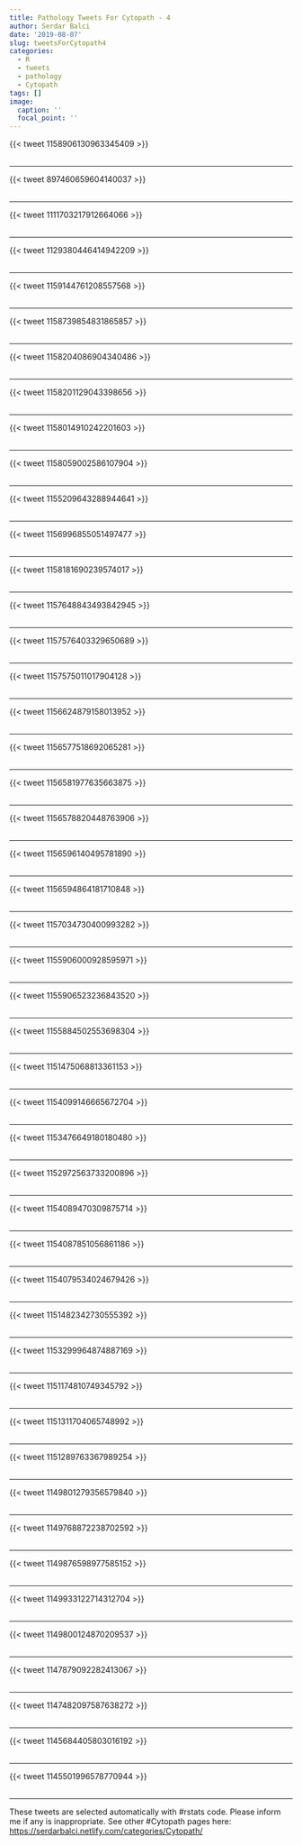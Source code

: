 ```yaml
---
title: Pathology Tweets For Cytopath - 4
author: Serdar Balci
date: '2019-08-07'
slug: tweetsForCytopath4
categories:
  - R
  - tweets
  - pathology
  - Cytopath
tags: []
image:
  caption: ''
  focal_point: ''
---
```



{{< tweet 1158906130963345409 >}}
<br>
<br>
<hr>
{{< tweet 897460659604140037 >}}
<br>
<br>
<hr>
{{< tweet 1111703217912664066 >}}
<br>
<br>
<hr>
{{< tweet 1129380446414942209 >}}
<br>
<br>
<hr>
{{< tweet 1159144761208557568 >}}
<br>
<br>
<hr>
{{< tweet 1158739854831865857 >}}
<br>
<br>
<hr>
{{< tweet 1158204086904340486 >}}
<br>
<br>
<hr>
{{< tweet 1158201129043398656 >}}
<br>
<br>
<hr>
{{< tweet 1158014910242201603 >}}
<br>
<br>
<hr>
{{< tweet 1158059002586107904 >}}
<br>
<br>
<hr>
{{< tweet 1155209643288944641 >}}
<br>
<br>
<hr>
{{< tweet 1156996855051497477 >}}
<br>
<br>
<hr>
{{< tweet 1158181690239574017 >}}
<br>
<br>
<hr>
{{< tweet 1157648843493842945 >}}
<br>
<br>
<hr>
{{< tweet 1157576403329650689 >}}
<br>
<br>
<hr>
{{< tweet 1157575011017904128 >}}
<br>
<br>
<hr>
{{< tweet 1156624879158013952 >}}
<br>
<br>
<hr>
{{< tweet 1156577518692065281 >}}
<br>
<br>
<hr>
{{< tweet 1156581977635663875 >}}
<br>
<br>
<hr>
{{< tweet 1156578820448763906 >}}
<br>
<br>
<hr>
{{< tweet 1156596140495781890 >}}
<br>
<br>
<hr>
{{< tweet 1156594864181710848 >}}
<br>
<br>
<hr>
{{< tweet 1157034730400993282 >}}
<br>
<br>
<hr>
{{< tweet 1155906000928595971 >}}
<br>
<br>
<hr>
{{< tweet 1155906523236843520 >}}
<br>
<br>
<hr>
{{< tweet 1155884502553698304 >}}
<br>
<br>
<hr>
{{< tweet 1151475068813361153 >}}
<br>
<br>
<hr>
{{< tweet 1154099146665672704 >}}
<br>
<br>
<hr>
{{< tweet 1153476649180180480 >}}
<br>
<br>
<hr>
{{< tweet 1152972563733200896 >}}
<br>
<br>
<hr>
{{< tweet 1154089470309875714 >}}
<br>
<br>
<hr>
{{< tweet 1154087851056861186 >}}
<br>
<br>
<hr>
{{< tweet 1154079534024679426 >}}
<br>
<br>
<hr>
{{< tweet 1151482342730555392 >}}
<br>
<br>
<hr>
{{< tweet 1153299964874887169 >}}
<br>
<br>
<hr>
{{< tweet 1151174810749345792 >}}
<br>
<br>
<hr>
{{< tweet 1151311704065748992 >}}
<br>
<br>
<hr>
{{< tweet 1151289763367989254 >}}
<br>
<br>
<hr>
{{< tweet 1149801279356579840 >}}
<br>
<br>
<hr>
{{< tweet 1149768872238702592 >}}
<br>
<br>
<hr>
{{< tweet 1149876598977585152 >}}
<br>
<br>
<hr>
{{< tweet 1149933122714312704 >}}
<br>
<br>
<hr>
{{< tweet 1149800124870209537 >}}
<br>
<br>
<hr>
{{< tweet 1147879092282413067 >}}
<br>
<br>
<hr>
{{< tweet 1147482097587638272 >}}
<br>
<br>
<hr>
{{< tweet 1145684405803016192 >}}
<br>
<br>
<hr>
{{< tweet 1145501996578770944 >}}
<br>
<br>
<hr>


These tweets are selected automatically with #rstats code. Please inform me if any is inappropriate.
See other #Cytopath pages here: https://serdarbalci.netlify.com/categories/Cytopath/
